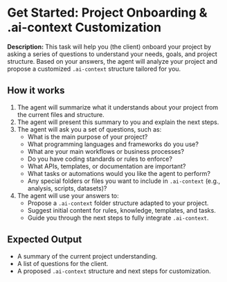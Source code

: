 # Get Started: Project Onboarding & .ai-context Customization

**Description:**
This task will help you (the client) onboard your project by asking a series of questions to understand your needs, goals, and project structure. Based on your answers, the agent will analyze your project and propose a customized `.ai-context` structure tailored for you.

## How it works
1. The agent will summarize what it understands about your project from the current files and structure.
2. The agent will present this summary to you and explain the next steps.
3. The agent will ask you a set of questions, such as:
   - What is the main purpose of your project?
   - What programming languages and frameworks do you use?
   - What are your main workflows or business processes?
   - Do you have coding standards or rules to enforce?
   - What APIs, templates, or documentation are important?
   - What tasks or automations would you like the agent to perform?
   - Any special folders or files you want to include in `.ai-context` (e.g., analysis, scripts, datasets)?
4. The agent will use your answers to:
   - Propose a `.ai-context` folder structure adapted to your project.
   - Suggest initial content for rules, knowledge, templates, and tasks.
   - Guide you through the next steps to fully integrate `.ai-context`.

## Expected Output
- A summary of the current project understanding.
- A list of questions for the client.
- A proposed `.ai-context` structure and next steps for customization.

